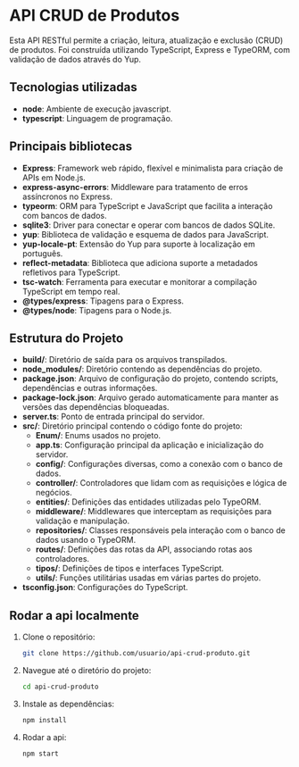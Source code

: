 # API CRUD de Produtos
Esta API RESTful permite a criação, leitura, atualização e exclusão (CRUD) de produtos. Foi construída utilizando TypeScript, Express e TypeORM, com validação de dados através do Yup.

## Tecnologias utilizadas
- **node**: Ambiente de execução javascript.
- **typescript**: Linguagem de programação.

## Principais bibliotecas
- **Express**: Framework web rápido, flexível e minimalista para criação de APIs em Node.js.
- **express-async-errors**: Middleware para tratamento de erros assíncronos no Express.
- **typeorm**: ORM para TypeScript e JavaScript que facilita a interação com bancos de dados.
- **sqlite3**: Driver para conectar e operar com bancos de dados SQLite.
- **yup**: Biblioteca de validação e esquema de dados para JavaScript.
- **yup-locale-pt**: Extensão do Yup para suporte à localização em português.
- **reflect-metadata**: Biblioteca que adiciona suporte a metadados refletivos para TypeScript.
- **tsc-watch**: Ferramenta para executar e monitorar a compilação TypeScript em tempo real.
- **@types/express**: Tipagens para o Express.
- **@types/node**: Tipagens para o Node.js.

## Estrutura do Projeto
- **build/**: Diretório de saída para os arquivos transpilados.
- **node_modules/**: Diretório contendo as dependências do projeto.
- **package.json**: Arquivo de configuração do projeto, contendo scripts, dependências e outras informações.
- **package-lock.json**: Arquivo gerado automaticamente para manter as versões das dependências bloqueadas.
- **server.ts**: Ponto de entrada principal do servidor.
- **src/**: Diretório principal contendo o código fonte do projeto:
  - **Enum/**: Enums usados no projeto.
  - **app.ts**: Configuração principal da aplicação e inicialização do servidor.
  - **config/**: Configurações diversas, como a conexão com o banco de dados.
  - **controller/**: Controladores que lidam com as requisições e lógica de negócios.
  - **entities/**: Definições das entidades utilizadas pelo TypeORM.
  - **middleware/**: Middlewares que interceptam as requisições para validação e manipulação.
  - **repositories/**: Classes responsáveis pela interação com o banco de dados usando o TypeORM.
  - **routes/**: Definições das rotas da API, associando rotas aos controladores.
  - **tipos/**: Definições de tipos e interfaces TypeScript.
  - **utils/**: Funções utilitárias usadas em várias partes do projeto.
- **tsconfig.json**: Configurações do TypeScript.

## Rodar a api localmente
1. Clone o repositório:
   ```bash
   git clone https://github.com/usuario/api-crud-produto.git
2. Navegue até o diretório do projeto:
   ```bash
   cd api-crud-produto
3. Instale as dependências:
   ```bash
   npm install
4. Rodar a api:
   ```bash
   npm start
